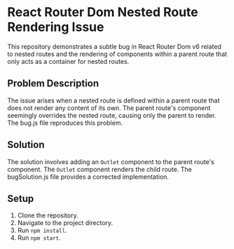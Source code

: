 # React Router Dom Nested Route Rendering Issue

This repository demonstrates a subtle bug in React Router Dom v6 related to nested routes and the rendering of components within a parent route that only acts as a container for nested routes.

## Problem Description

The issue arises when a nested route is defined within a parent route that does not render any content of its own.  The parent route's component seemingly overrides the nested route, causing only the parent to render. The bug.js file reproduces this problem.

## Solution

The solution involves adding an `Outlet` component to the parent route's component. The `Outlet` component renders the child route. The bugSolution.js file provides a corrected implementation.

## Setup

1. Clone the repository.
2. Navigate to the project directory.
3. Run `npm install`.
4. Run `npm start`.

